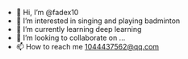 - 👋 Hi, I’m @fadex10
- 👀 I’m interested in singing and playing badminton
- 🌱 I’m currently learning deep learning
- 💞️ I’m looking to collaborate on ...
- 📫 How to reach me 1044437562@qq.com

<!---
fxvvv/fxvvv is a ✨ special ✨ repository because its `README.md` (this file) appears on your GitHub profile.
You can click the Preview link to take a look at your changes.
--->
